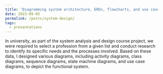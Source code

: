 ```yaml
---
title: 'Diagramming system architecture, ERDs, flowcharts, and use case diagrams for an Inventory Management Project using Visual Paradigm'
date: 2023-09-05
permalink: /posts/system-design/
tags:
  - presentations
---
```

In university, as part of the system analysis and design course project, we were required to select a profession from a given list and conduct research to identify its specific needs and the processes involved. Based on these data, I designed various diagrams, including activity diagrams, class diagrams, sequence diagrams, state machine diagrams, and use case diagrams, to depict the functional system.